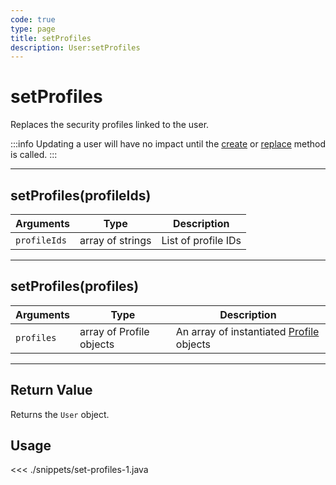 ```yaml
---
code: true
type: page
title: setProfiles
description: User:setProfiles
---
```


# setProfiles

Replaces the security profiles linked to the user.

:::info
Updating a user will have no impact until the [create](/sdk/android/3/core-classes/user/create/) or [replace](/sdk/android/3/core-classes/user/replace/) method is called.
:::

---

## setProfiles(profileIds)

| Arguments    | Type             | Description         |
| ------------ | ---------------- | ------------------- |
| `profileIds` | array of strings | List of profile IDs |

---

## setProfiles(profiles)

| Arguments  | Type                     | Description                                                                     |
| ---------- | ------------------------ | ------------------------------------------------------------------------------- |
| `profiles` | array of Profile objects | An array of instantiated [Profile](/sdk/android/3/core-classes/profile/) objects |

---

## Return Value

Returns the `User` object.

## Usage

<<< ./snippets/set-profiles-1.java

